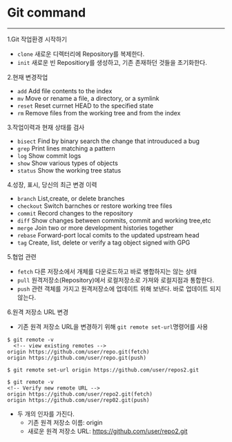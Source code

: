 Git command
====
-----
1.Git 작업환경 시작하기 
  - `clone` 새로운 디렉터리에 Repository를 복제한다.
  - `init` 새로운 빈 Repositiory를 생성하고, 기존 존재하던 것들을 초기화한다.

2.현재 변경작업
  - `add` Add file contents to the index
  - `mv` Move or rename a file, a directory, or a symlink
  - `reset` Reset currnet HEAD to the specified state
  -  `rm` Remove files from the working tree and from the index

3.작업이력과 현재 상태를 검사
  - `bisect` Find by binary search the change that introuduced a bug
  - `grep` Print lines matching a pattern
  - `log` Show commit logs
  - `show` Show various types of objects
  - `status` Show the working tree status

4.성장, 표시, 당신의 최근 변경 이력
  - `branch` List,create, or delete branches
  - `checkout` Switch barnches or restore working tree files
  - `commit` Record changes to the repository
  - `diff` Show changes between commits, commit and working tree,etc
  - `merge` Join two or more development histories together
  - `rebase` Forward-port local comits to the updated upstream head
  - `tag` Create, list, delete or verify a tag object signed with GPG

5.협업 관련
  - `fetch` 다른 저장소에서 개체를 다운로드하고 바로 병합하지는 않는 상태
  - `pull` 원격저장소(Repository)에서 로컬저장소로 가져와 로컬지점과 통합한다.
  - `push` 관련 객체를 가지고 원격저장소에 업데이트 위해 보낸다. 바로 업데이트 되지 않는다.

6.원격 저장소 URL 변경
  - 기존 원격 저장소 URL을 변경하기 위해 `git remote set-url`명령어를 사용
  ```
  $ git remote -v 
    <!-- view existing remotes -->
  origin https://github.com/user/repo.git(fetch)
  origin https://github.com/user/repo.git(push)

  $ git remote set-url origin https://github.com/user/repos2.git
  ```

  ```
  $ git remote -v 
  <!-- Verify new remote URL -->
  origin https://github.com/user/repo2.git(fetch)
  origin https://github.com/user/rep02.git(push)
  ```
  - 두 개의 인자를 가진다.
    - 기존 원격 저장소 이름: origin
    - 새로운 원격 저장소 URL: https://github.com/user/repo2.git